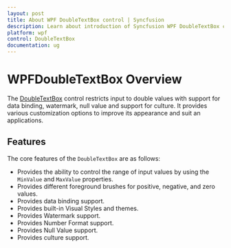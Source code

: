 ```yaml
---
layout: post
title: About WPF DoubleTextBox control | Syncfusion 
description: Learn about introduction of Syncfusion WPF DoubleTextBox control, its feature and more details.
platform: wpf
control: DoubleTextBox
documentation: ug
---
```


# WPFDoubleTextBox Overview

The [DoubleTextBox](https://www.syncfusion.com/wpf-ui-controls/double-textbox) control restricts input to double values with support for data binding, watermark, null value and support for culture. It provides various customization options to improve its appearance and suit an applications.

## Features

The core features of the `DoubleTextBox` are as follows:

* Provides the ability to control the range of input values by using the `MinValue` and `MaxValue` properties.
* Provides different foreground brushes for positive, negative, and zero values.
* Provides data binding support.
* Provides built-in Visual Styles and themes.
* Provides Watermark support.
* Provides Number Format support.
* Provides Null Value support.
* Provides culture support.

